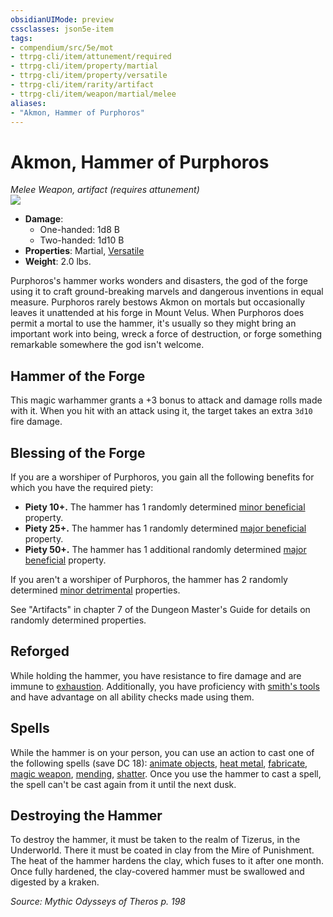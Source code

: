 ```yaml
---
obsidianUIMode: preview
cssclasses: json5e-item
tags:
- compendium/src/5e/mot
- ttrpg-cli/item/attunement/required
- ttrpg-cli/item/property/martial
- ttrpg-cli/item/property/versatile
- ttrpg-cli/item/rarity/artifact
- ttrpg-cli/item/weapon/martial/melee
aliases: 
- "Akmon, Hammer of Purphoros"
---
```

# Akmon, Hammer of Purphoros
*Melee Weapon, artifact (requires attunement)*  
![](/3-Mechanics/CLI/items/img/akmon-hammer-of-purphoros.webp#right)  

- **Damage**:
  - One-handed: 1d8 B
  - Two-handed: 1d10 B
- **Properties**: Martial, [Versatile](/3-Mechanics/CLI/rules/item-properties.md#Versatile)
- **Weight**: 2.0 lbs.

Purphoros's hammer works wonders and disasters, the god of the forge using it to craft ground-breaking marvels and dangerous inventions in equal measure. Purphoros rarely bestows Akmon on mortals but occasionally leaves it unattended at his forge in Mount Velus. When Purphoros does permit a mortal to use the hammer, it's usually so they might bring an important work into being, wreck a force of destruction, or forge something remarkable somewhere the god isn't welcome.

## Hammer of the Forge

This magic warhammer grants a +3 bonus to attack and damage rolls made with it. When you hit with an attack using it, the target takes an extra `3d10` fire damage.

## Blessing of the Forge

If you are a worshiper of Purphoros, you gain all the following benefits for which you have the required piety:

- **Piety 10+.** The hammer has 1 randomly determined [minor beneficial](/3-Mechanics/CLI/tables/artifact-properties-minor-beneficial-properties.md) property.  
- **Piety 25+.** The hammer has 1 randomly determined [major beneficial](/3-Mechanics/CLI/tables/artifact-properties-major-beneficial-properties.md) property.  
- **Piety 50+.** The hammer has 1 additional randomly determined [major beneficial](/3-Mechanics/CLI/tables/artifact-properties-major-beneficial-properties.md) property.  

If you aren't a worshiper of Purphoros, the hammer has 2 randomly determined [minor detrimental](/3-Mechanics/CLI/tables/artifact-properties-minor-detrimental-properties.md) properties.

See "Artifacts" in chapter 7 of the Dungeon Master's Guide for details on randomly determined properties.

## Reforged

While holding the hammer, you have resistance to fire damage and are immune to [exhaustion](/3-Mechanics/CLI/rules/conditions.md#exhaustion). Additionally, you have proficiency with [smith's tools](/3-Mechanics/CLI/items/smiths-tools.md) and have advantage on all ability checks made using them.

## Spells

While the hammer is on your person, you can use an action to cast one of the following spells (save DC 18): [animate objects](/3-Mechanics/CLI/spells/animate-objects.md), [heat metal](/3-Mechanics/CLI/spells/heat-metal.md), [fabricate](/3-Mechanics/CLI/spells/fabricate.md), [magic weapon](/3-Mechanics/CLI/spells/magic-weapon.md), [mending](/3-Mechanics/CLI/spells/mending.md), [shatter](/3-Mechanics/CLI/spells/shatter.md). Once you use the hammer to cast a spell, the spell can't be cast again from it until the next dusk.

## Destroying the Hammer

To destroy the hammer, it must be taken to the realm of Tizerus, in the Underworld. There it must be coated in clay from the Mire of Punishment. The heat of the hammer hardens the clay, which fuses to it after one month. Once fully hardened, the clay-covered hammer must be swallowed and digested by a kraken.

*Source: Mythic Odysseys of Theros p. 198*